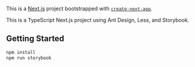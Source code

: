 This is a [Next.js](https://nextjs.org/) project bootstrapped with [`create-next-app`](https://github.com/vercel/next.js/tree/canary/packages/create-next-app).

This is a TypeScript Next.js project using Ant Design, Less, and Storybook.

## Getting Started

```bash
npm install
npm run storybook
```
